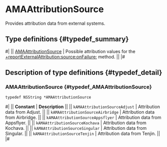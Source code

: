 # AMAAttributionSource

Provides attribution data from external systems.

## Type definitions {#typedef_summary}

#|
|| [AMAAttributionSource](#typedef_AMAAttributionSource) | Possible attribution values for the [+reportExternalAttribution:source:onFailure:](AMAAppMetrica.md#method_reportExternalAttribution__source__onFailure) method. ||
|#

## Description of type definitions {#typedef_detail}

### AMAAttributionSource {#typedef_AMAAttributionSource}

`typedef NSString *AMAAttributionSource`

#|
|| **Constant** | **Description** ||
|| `kAMAAttributionSourceAdjust` | Attribution data from Adjust. ||
|| `kAMAAttributionSourceAirbridge` | Attribution data from Airbridge. ||
|| `kAMAAttributionSourceAppsflyer` | Attribution data from Appsflyer. ||
|| `kAMAAttributionSourceKochava` | Attribution data from Kochava. ||
|| `kAMAAttributionSourceSingular` | Attribution data from Singular. ||
|| `kAMAAttributionSourceTenjin` | Attribution data from Tenjin. ||
|#
